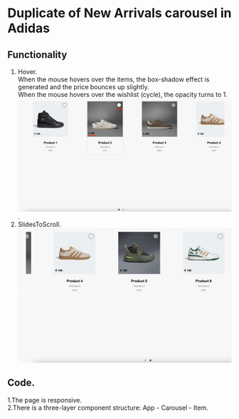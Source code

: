 # Duplicate of New Arrivals carousel in Adidas
## Functionality
1. Hover.  
When the mouse hovers over the items, the box-shadow effect is generated and the price bounces up slightly.  
When the mouse hovers over the wishlist (cycle), the opacity turns to 1.  
![image](https://github.com/xiaoShuZhou/carousel/blob/master/public/image1.png).  
2. SlidesToScroll.  
![image](https://github.com/xiaoShuZhou/carousel/blob/master/public/image2.png)
## Code. 
1.The page is responsive.  
2.There is a three-layer component structure: App - Carousel - Item.  
